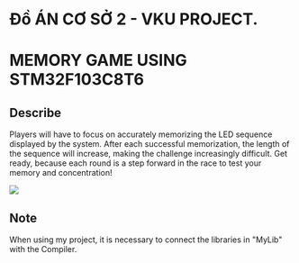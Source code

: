 # Đồ ÁN CƠ SỞ 2 - VKU PROJECT.          
# MEMORY GAME USING STM32F103C8T6

## Describe
Players will have to focus on accurately memorizing the LED sequence displayed by the system. After each successful memorization, the length of the sequence will increase, making the challenge increasingly difficult. Get ready, because each round is a step forward in the race to test your memory and concentration!

![](https://i.imgur.com/zqm7PEK.jpeg)

## Note
When using my project, it is necessary to connect the libraries in "MyLib" with the Compiler.

